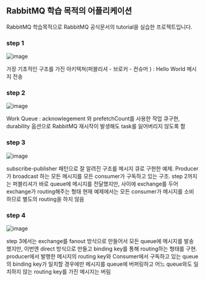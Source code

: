 ## RabbitMQ 학습 목적의 어플리케이션 ##

RabbitMQ 학습목적으로 RabbitMQ 공식문서의 tutorial을 실습한 프로젝트입니다. 

### step 1 ###
![image](https://github.com/sungwoon129/blog-code/assets/43958570/e457192e-8e12-4c21-b28c-3c79c57e0b0d)

가장 기초적인 구조를 가진 아키텍쳐(퍼블리셔 - 브로커 - 컨슈머 ) : Hello World 메시지 전송

### step 2 ###
![image](https://github.com/sungwoon129/blog-code/assets/43958570/ab790f21-f26a-4c4f-8f32-7d5e3c8a0c8b)

Work Queue : acknowlegement 와 prefetchCount를 사용한 작업 큐구현, durability 옵션으로 RabbitMQ 재시작이 발생해도
task를 잃어버리지 않도록 함

### step 3 ###
![image](https://github.com/sungwoon129/blog-code/assets/43958570/90cf3525-ae25-41ee-a9bd-ffb596426a7e)

subscribe-publisher 패턴으로 잘 알려진 구조를 메시지 큐로 구현한 예제. Producer가 broadcast 하는 모든 메시지를 모든 consumer가 구독하고 있는 구조. 
step 2까지는 퍼블리셔가 바로 queue에 메시지를 전달했지만, 사이에 exchange를 두어 exchange가 routing해주는 형태
현재 예제에서는 모든 consumer가 메시지를 소비하므로 별도의 routing을 하지 않음

### step 4 ###
![image](https://github.com/sungwoon129/blog-code/assets/43958570/985d0cb5-4593-4e64-8655-dccb3d4147af)

step 3에서는 exchange를 fanout 방식으로 만들어서 모든 queue에 메시지를 발송했지만, 이번엔 direct 방식으로 만들고 binding key를 통해 routing하는 형태를 구현.
producer에서 발행한 메시지의 routing key와 Consumer에서 구독하고 있는 queue의 binding key가 일치할 경우에만 메시지를 queue에 버퍼링하고 어느 queue와도 일치하지 않는 
routing key를 가진 메시지는 버림